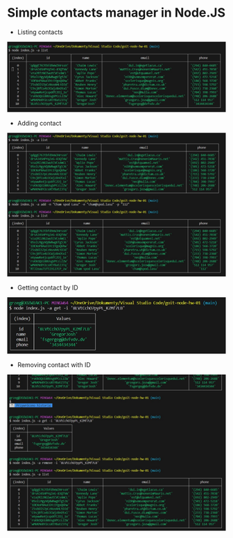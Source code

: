 # Simple contacts manager in Node.JS


- Listing contacts  
  

![list](./images/list.jpg)  
  
- Adding contact  
  

![add](./images/add.jpg)  
  
- Getting contact by ID  
  

![get](./images/get.jpg)  
  
- Removing contact with ID  
  

![remove](./images/remove.jpg)  

